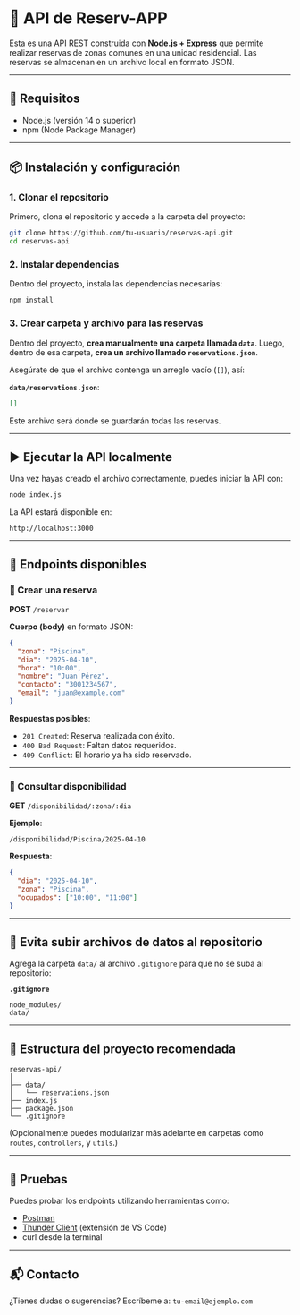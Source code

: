 # 📅 API de Reserv-APP

Esta es una API REST construida con **Node.js + Express** que permite realizar reservas de zonas comunes en una unidad residencial. Las reservas se almacenan en un archivo local en formato JSON.

---

## 🚀 Requisitos

- Node.js (versión 14 o superior)
- npm (Node Package Manager)

---

## 📦 Instalación y configuración

### 1. Clonar el repositorio

Primero, clona el repositorio y accede a la carpeta del proyecto:

```bash
git clone https://github.com/tu-usuario/reservas-api.git
cd reservas-api
```

### 2. Instalar dependencias

Dentro del proyecto, instala las dependencias necesarias:

```bash
npm install
```

### 3. Crear carpeta y archivo para las reservas

Dentro del proyecto, **crea manualmente una carpeta llamada `data`**. Luego, dentro de esa carpeta, **crea un archivo llamado `reservations.json`**.

Asegúrate de que el archivo contenga un arreglo vacío (`[]`), así:

**`data/reservations.json`**:
```json
[]
```

Este archivo será donde se guardarán todas las reservas.

---

## ▶️ Ejecutar la API localmente

Una vez hayas creado el archivo correctamente, puedes iniciar la API con:

```bash
node index.js
```

La API estará disponible en:

```
http://localhost:3000
```

---

## 🧠 Endpoints disponibles

### 🔹 Crear una reserva

**POST** `/reservar`

**Cuerpo (body)** en formato JSON:
```json
{
  "zona": "Piscina",
  "dia": "2025-04-10",
  "hora": "10:00",
  "nombre": "Juan Pérez",
  "contacto": "3001234567",
  "email": "juan@example.com"
}
```

**Respuestas posibles**:
- `201 Created`: Reserva realizada con éxito.
- `400 Bad Request`: Faltan datos requeridos.
- `409 Conflict`: El horario ya ha sido reservado.

---

### 🔹 Consultar disponibilidad

**GET** `/disponibilidad/:zona/:dia`

**Ejemplo**:
```
/disponibilidad/Piscina/2025-04-10
```

**Respuesta**:
```json
{
  "dia": "2025-04-10",
  "zona": "Piscina",
  "ocupados": ["10:00", "11:00"]
}
```

---

## 🛑 Evita subir archivos de datos al repositorio

Agrega la carpeta `data/` al archivo `.gitignore` para que no se suba al repositorio:

**`.gitignore`**
```
node_modules/
data/
```

---

## 📁 Estructura del proyecto recomendada

```
reservas-api/
│
├── data/
│   └── reservations.json
├── index.js
├── package.json
└── .gitignore
```

(Opcionalmente puedes modularizar más adelante en carpetas como `routes`, `controllers`, y `utils`.)

---

## 🧪 Pruebas

Puedes probar los endpoints utilizando herramientas como:

- [Postman](https://www.postman.com/)
- [Thunder Client](https://www.thunderclient.com/) (extensión de VS Code)
- curl desde la terminal

---

## 📬 Contacto

¿Tienes dudas o sugerencias? Escríbeme a: `tu-email@ejemplo.com`
